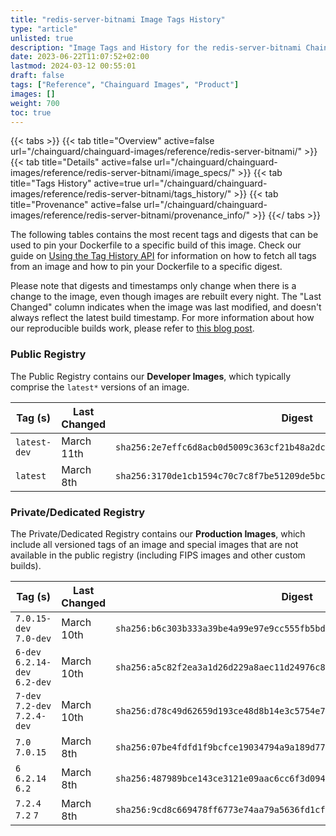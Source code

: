 ```yaml
---
title: "redis-server-bitnami Image Tags History"
type: "article"
unlisted: true
description: "Image Tags and History for the redis-server-bitnami Chainguard Image"
date: 2023-06-22T11:07:52+02:00
lastmod: 2024-03-12 00:55:01
draft: false
tags: ["Reference", "Chainguard Images", "Product"]
images: []
weight: 700
toc: true
---
```


{{< tabs >}}
{{< tab title="Overview" active=false url="/chainguard/chainguard-images/reference/redis-server-bitnami/" >}}
{{< tab title="Details" active=false url="/chainguard/chainguard-images/reference/redis-server-bitnami/image_specs/" >}}
{{< tab title="Tags History" active=true url="/chainguard/chainguard-images/reference/redis-server-bitnami/tags_history/" >}}
{{< tab title="Provenance" active=false url="/chainguard/chainguard-images/reference/redis-server-bitnami/provenance_info/" >}}
{{</ tabs >}}

The following tables contains the most recent tags and digests that can be used to pin your Dockerfile to a specific build of this image. Check our guide on [Using the Tag History API](/chainguard/chainguard-images/using-the-tag-history-api/) for information on how to fetch all tags from an image and how to pin your Dockerfile to a specific digest.

Please note that digests and timestamps only change when there is a change to the image, even though images are rebuilt every night. The "Last Changed" column indicates when the image was last modified, and doesn't always reflect the latest build timestamp. For more information about how our reproducible builds work, please refer to [this blog post](https://www.chainguard.dev/unchained/reproducing-chainguards-reproducible-image-builds).

### Public Registry
The Public Registry contains our **Developer Images**, which typically comprise the `latest*` versions of an image.

| Tag (s)       | Last Changed | Digest                                                                    |
|---------------|--------------|---------------------------------------------------------------------------|
|  `latest-dev` | March 11th   | `sha256:2e7effc6d8acb0d5009c363cf21b48a2dce84a3c691427d5034e38d4ada290ea` |
|  `latest`     | March 8th    | `sha256:3170de1cb1594c70c7c8f7be51209de5bc55bf95e13a126f175c7c04ffa2aef7` |


### Private/Dedicated Registry
The Private/Dedicated Registry contains our **Production Images**, which include all versioned tags of an image and special images that are not available in the public registry (including FIPS images and other custom builds).

| Tag (s)                         | Last Changed | Digest                                                                    |
|---------------------------------|--------------|---------------------------------------------------------------------------|
|  `7.0.15-dev` `7.0-dev`         | March 10th   | `sha256:b6c303b333a39be4a99e97e9cc555fb5bd2647dc071ecac537bd3c46ed68bfa9` |
|  `6-dev` `6.2.14-dev` `6.2-dev` | March 10th   | `sha256:a5c82f2ea3a1d26d229a8aec11d24976c8d4458d5fc3b784f29ff5d9c3d7b079` |
|  `7-dev` `7.2-dev` `7.2.4-dev`  | March 10th   | `sha256:d78c49d62659d193ce48d8b14e3c5754e7430c01124602e77011e5beaea21f2a` |
|  `7.0` `7.0.15`                 | March 8th    | `sha256:07be4fdfd1f9bcfce19034794a9a189d77f9c0acc35dcff6640cdb66688cb02e` |
|  `6` `6.2.14` `6.2`             | March 8th    | `sha256:487989bce143ce3121e09aac6cc6f3d094fadc2697fc80fbdcefd5e1ee1c30e3` |
|  `7.2.4` `7.2` `7`              | March 8th    | `sha256:9cd8c669478ff6773e74aa79a5636fd1cf35195fbb72fd93faa303d8023cfd57` |

